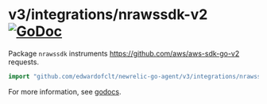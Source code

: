 # v3/integrations/nrawssdk-v2 [![GoDoc](https://godoc.org/github.com/edwardofclt/newrelic-go-agent/v3/integrations/nrawssdk-v2?status.svg)](https://godoc.org/github.com/edwardofclt/newrelic-go-agent/v3/integrations/nrawssdk-v2)

Package `nrawssdk` instruments https://github.com/aws/aws-sdk-go-v2 requests.

```go
import "github.com/edwardofclt/newrelic-go-agent/v3/integrations/nrawssdk-v2"
```

For more information, see
[godocs](https://godoc.org/github.com/edwardofclt/newrelic-go-agent/v3/integrations/nrawssdk-v2).
